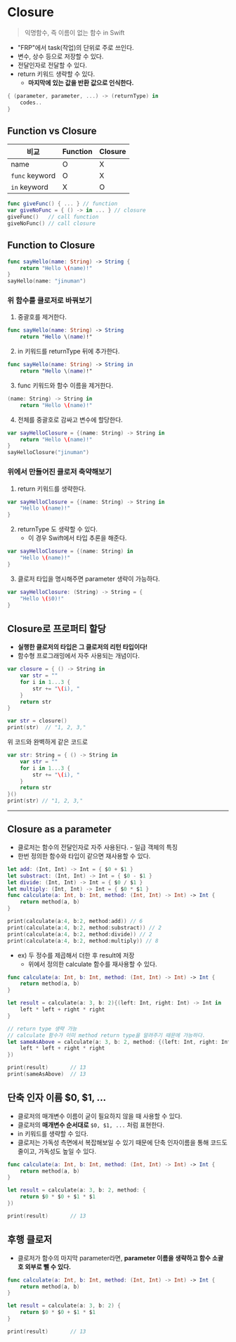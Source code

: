 # Closure
> 익명함수, 즉 이름이 없는 함수 in Swift

- "FRP"에서 task(작업)의 단위로 주로 쓰인다. 
- 변수, 상수 등으로 저장할 수 있다.
- 전달인자로 전달할 수 있다.
- return 키워드 생략할 수 있다.
  - **마지막에 있는 값을 반환 값으로 인식한다.**
```Swift
{ (parameter, parameter, ...) -> (returnType) in 
    codes..
}
```

## Function vs Closure

| 비교 | Function | Closure |
| ---- | ---- | ---- |
| name | O | X |  
| `func` keyword | O | X | 
| `in` keyword | X | O |

```Swift
func giveFunc() { ... } // function
var giveNoFunc = { () -> in ... } // closure
giveFunc()   // call function
giveNoFunc() // call closure
```

## Function to Closure

```Swift
func sayHello(name: String) -> String {
    return "Hello \(name)!"
}
sayHello(name: "jinuman")
```
### 위 함수를 클로저로 바꿔보기

1. 중괄호를 제거한다.
```Swift
func sayHello(name: String) -> String
    return "Hello \(name)!"
```
2. in 키워드를 returnType 뒤에 추가한다.
```Swift
func sayHello(name: String) -> String in
    return "Hello \(name)!"
```
3. func 키워드와 함수 이름을 제거한다.
```Swift
(name: String) -> String in
    return "Hello \(name)!"
```
4. 전체를 중괄호로 감싸고 변수에 할당한다.
```Swift
var sayHelloClosure = {(name: String) -> String in
    return "Hello \(name)!"
}
sayHelloClosure("jinuman")
```
### 위에서 만들어진 클로저 축약해보기

1. return 키워드를 생략한다.
```Swift
var sayHelloClosure = {(name: String) -> String in
    "Hello \(name)!"
}
```
2. returnType 도 생략할 수 있다.
   - 이 경우 Swift에서 타입 추론을 해준다. 
```Swift
var sayHelloClosure = {(name: String) in
    "Hello \(name)!"
}
```
3. 클로저 타입을 명시해주면 parameter 생략이 가능하다.
```Swift
var sayHelloClosure: (String) -> String = {
    "Hello \($0)!"
}
```

## Closure로 프로퍼티 할당 
- **실행한 클로저의 타입은 그 클로저의 리턴 타입이다!**
- 함수형 프로그래밍에서 자주 사용되는 개념이다.

```Swift
var closure = { () -> String in
    var str = ""
    for i in 1...3 {
        str += "\(i), "
    }
    return str
}

var str = closure()
print(str)  // "1, 2, 3,"
```
위 코드와 완벽하게 같은 코드로
```Swift
var str: String = { () -> String in
    var str = ""
    for i in 1...3 {
        str += "\(i), "
    }
    return str
}()
print(str) // "1, 2, 3,"
```

* * * 
## Closure as a parameter

- 클로저는 함수의 전달인자로 자주 사용된다. - 일급 객체의 특징
- 한번 정의한 함수와 타입이 같으면 재사용할 수 있다.
```Swift
let add: (Int, Int) -> Int = { $0 + $1 }
let substract: (Int, Int) -> Int = { $0 - $1 }
let divide: (Int, Int) -> Int = { $0 / $1 }
let multiply: (Int, Int) -> Int = { $0 * $1 }
func calculate(a: Int, b: Int, method: (Int, Int) -> Int) -> Int {
    return method(a, b)
}

print(calculate(a:4, b:2, method:add)) // 6
print(calculate(a:4, b:2, method:substract)) // 2
print(calculate(a:4, b:2, method:divide)) // 2
print(calculate(a:4, b:2, method:multiply)) // 8
```
- ex) 두 정수를 제곱해서 더한 후 result에 저장
  - 위에서 정의한 calculate 함수를 재사용할 수 있다.
```Swift
func calculate(a: Int, b: Int, method: (Int, Int) -> Int) -> Int {
    return method(a, b)
}

let result = calculate(a: 3, b: 2){(left: Int, right: Int) -> Int in
    left * left + right * right
}

// return type 생략 가능
// calculate 함수가 이미 method return type을 알려주기 때문에 가능하다.
let sameAsAbove = calculate(a: 3, b: 2, method: {(left: Int, right: Int) in
    left * left + right * right
})

print(result)       // 13
print(sameAsAbove)  // 13
```

## 단축 인자 이름 $0, $1, ...

- 클로저의 매개변수 이름이 굳이 필요하지 않을 때 사용할 수 있다.
- 클로저의 __매개변수 순서대로__ `$0, $1, ...` 처럼 표현한다.
- in 키워드를 생략할 수 있다.
- 클로저는 가독성 측면에서 복잡해보일 수 있기 때문에 단축 인자이름을 통해 코드도 줄이고, 가독성도 높일 수 있다.

```Swift
func calculate(a: Int, b: Int, method: (Int, Int) -> Int) -> Int {
    return method(a, b)
}

let result = calculate(a: 3, b: 2, method: {
    return $0 * $0 + $1 * $1
})

print(result)       // 13
```

## 후행 클로저

- 클로저가 함수의 마지막 parameter라면, **parameter 이름을 생략하고 함수 소괄호 외부로 뺄 수 있다.**

```Swift
func calculate(a: Int, b: Int, method: (Int, Int) -> Int) -> Int {
    return method(a, b)
}

let result = calculate(a: 3, b: 2) {
    return $0 * $0 + $1 * $1
}

print(result)       // 13
```
